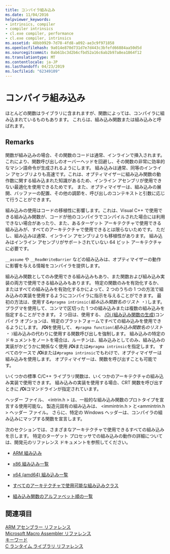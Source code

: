 ```yaml
---
title: コンパイラ組み込み
ms.date: 11/04/2016
helpviewer_keywords:
- intrinsics, compiler
- compiler intrinsics
- cl.exe compiler, performance
- cl.exe compiler, intrinsics
ms.assetid: 48bb9929-7d78-4fd8-a092-ae3c9f971858
ms.openlocfilehash: 9a014e870d731d7e7d443c3bfefd66884aa50d5d
ms.sourcegitcommit: 0ab61bc3d2b6cfbd52a16c6ab2b97a8ea1864f12
ms.translationtype: MT
ms.contentlocale: ja-JP
ms.lasthandoff: 04/23/2019
ms.locfileid: "62349109"
---
```

# <a name="compiler-intrinsics"></a>コンパイラ組み込み

ほとんどの関数はライブラリに含まれますが、関数によっては、コンパイラに組み込まれているものもあります。 これらは、組み込み関数または組み込みと呼ばれます。

## <a name="remarks"></a>Remarks

関数が組み込みの場合、その関数のコードは通常、インラインで挿入されます。これにより、関数呼び出しのオーバーヘッドを回避し、その関数の非常に効率的なマシン語命令が生成されるようにします。 組み込みは通常、同等のインライン アセンブリよりも高速です。これは、オプティマイザーに組み込み関数の動作数に関する組み込まれた知識があるため、インライン アセンブリが使用できない最適化を使用できるためです。 また、オプティマイザーは、組み込みの展開、バッファーの配置、その他の調節を、呼び出しのコンテキストと引数に応じて行うことができます。

組み込みの使用はコードの移植性に影響します。これは、Visual C++ で使用できる組み込み関数が、コードが他のコンパイラでコンパイルされた場合には利用できない場合があったり、また、あるターゲット アーキテクチャで使用できる組み込みが、すべてのアーキテクチャで使用できるとは限らないためです。 ただし、組み込みは通常、インライン アセンブリよりも移植性があります。 組み込みはインライン アセンブリがサポートされていない 64 ビット アーキテクチャに必要です。

`__assume` や `__ReadWriteBarrier` などの組み込みは、オプティマイザーの動作に影響を与える情報をコンパイラを提供します。

組み込み関数としてのみ使用できる組み込みもあり、また関数および組み込み実装の両方で使用できる組み込みもあります。 特定の関数のみを有効化するか、またはすべての組み込みを有効化するかによって、2 つのうちの 1 つの方法で組み込みの実装を使用するようにコンパイラに指示を与えることができます。 最初の方法は、使用する`#pragma intrinsic(`*組み込み関数名のリスト ・*`)`します。 プラグマを使用して、コンマで区切った 1 つの組み込みまたは複数の組み込みを指定することができます。 2 つ目は、使用する、 [/Oi (組み込み関数の生成)](../build/reference/oi-generate-intrinsic-functions.md)コンパイラ オプションは、特定のプラットフォームですべての組み込みを使用できるようにします。 **/Oi**を使用して、 `#pragma function(`*組み込み関数名のリスト ・* `)`組み込みの代わりに使用する関数呼び出しを強制します。 組み込みの特定のドキュメントをノートを場合は、ルーチンは、組み込みとしてのみ、組み込みの実装がかどうかに関係なく使用 **/Oi**または`#pragma intrinsic`を指定します。 すべてのケースで **/Oi**または`#pragma intrinsic`でもわけで、オプティマイザーは組み込みを使用します。 オプティマイザーは、関数を呼び出すことも可能です。

いくつかの標準 C/C++ ライブラリ関数は、いくつかのアーキテクチャの組み込み実装で使用できます。 組み込みの実装を使用する場合、CRT 関数を呼び出すときに **/Oi**コマンドラインが指定されています。

ヘッダー ファイル、 \<intrin.h > は、一般的な組み込み関数のプロトタイプを宣言する使用可能な。 製造元固有の組み込みは、 \<immintrin.h > と\<ammintrin.h > ヘッダー ファイル。 さらに、特定の Windows ヘッダーは、コンパイラの組み込みにマップする関数を宣言します。

次のセクションでは、さまざまなアーキテクチャで使用できるすべての組み込みを示します。 特定のターゲット プロセッサでの組み込みの動作の詳細については、開発元のリファレンス ドキュメントを参照してください。

- [ARM 組み込み](../intrinsics/arm-intrinsics.md)

- [x86 組み込み一覧](../intrinsics/x86-intrinsics-list.md)

- [x64 (amd64) 組み込み一覧](../intrinsics/x64-amd64-intrinsics-list.md)

- [すべてのアーキテクチャで使用可能な組み込みクラス](../intrinsics/intrinsics-available-on-all-architectures.md)

- [組み込み関数のアルファベット順の一覧](../intrinsics/alphabetical-listing-of-intrinsic-functions.md)

## <a name="see-also"></a>関連項目

[ARM アセンブラー リファレンス](../assembler/arm/arm-assembler-reference.md)<br/>
[Microsoft Macro Assembler リファレンス](../assembler/masm/microsoft-macro-assembler-reference.md)<br/>
[キーワード](../cpp/keywords-cpp.md)<br/>
[C ランタイム ライブラリ リファレンス](../c-runtime-library/c-run-time-library-reference.md)